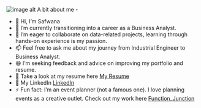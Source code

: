 ![image alt](https://github.com/Safwana15/Safwana15/blob/4e0bd76a378f38d38412e58b9892a0b66d5eb7d1/GITHUB.jpg)
A bit about me - 
- 👋 Hi, I’m Safwana
- 👀 I’m currently transitioning into a career as a Business Analyst.
- 💞️ I’m eager to collaborate on data-related projects, learning through hands-on experience is my passion.
- 📫 Feel free to ask me about my journey from Industrial Engineer to Business Analyst.
- 😄 I’m seeking feedback and advice on improving my portfolio and resume.
- 📄 Take a look at my resume here  [My Resume](https://drive.google.com/file/d/1CIwuutCMeRxFI636wL1vpTF_pHIXoR6m/view?usp=drive_link)
- 🌱 My LinkedIn [LinkedIn](https://www.linkedin.com/in/safwana/)
- ⚡ Fun fact: I’m an event planner (not a famous one). I love planning events as a creative outlet. Check out my work here [Function_Junction](https://www.instagram.com/function_junction_events.gta/) 

<!---
Safwana15/Safwana15 is a ✨ special ✨ repository because its `README.md` (this file) appears on your GitHub profile.
You can click the Preview link to take a look at your changes.
--->
